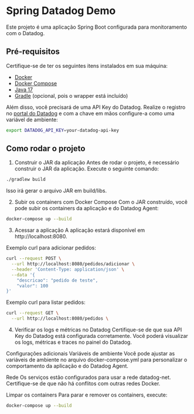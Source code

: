 # Spring Datadog Demo

Este projeto é uma aplicação Spring Boot configurada para monitoramento com o Datadog.

## Pré-requisitos

Certifique-se de ter os seguintes itens instalados em sua máquina:

- [Docker](https://www.docker.com/)
- [Docker Compose](https://docs.docker.com/compose/)
- [Java 17](https://adoptium.net/temurin/releases/)
- [Gradle](https://gradle.org/) (opcional, pois o wrapper está incluído)

Além disso, você precisará de uma API Key do Datadog. Realize o registro no [portal do Datadog](https://www.datadoghq.com/) e com a chave em mãos configure-a como uma variável de ambiente:

```bash
export DATADOG_API_KEY=your-datadog-api-key
```

## Como rodar o projeto

1. Construir o JAR da aplicação
Antes de rodar o projeto, é necessário construir o JAR da aplicação. Execute o seguinte comando:

```bash
./gradlew build
```

Isso irá gerar o arquivo JAR em build/libs.

2. Subir os containers com Docker Compose
Com o JAR construído, você pode subir os containers da aplicação e do Datadog Agent:

```bash
docker-compose up --build
```

3. Acessar a aplicação
A aplicação estará disponível em http://localhost:8080.

Exemplo curl para adicionar pedidos:

```bash
curl --request POST \
  --url http://localhost:8080/pedidos/adicionar \
  --header 'Content-Type: application/json' \
  --data '{
	"descricao": "pedido de teste",
	"valor": 100
}'
```

Exemplo curl para listar pedidos:
```bash
curl --request GET \
  --url http://localhost:8080/pedidos \
```

4. Verificar os logs e métricas no Datadog
Certifique-se de que sua API Key do Datadog está configurada corretamente. Você poderá visualizar os logs, métricas e traces no painel do Datadog.

Configurações adicionais
Variáveis de ambiente
Você pode ajustar as variáveis de ambiente no arquivo docker-compose.yml para personalizar o comportamento da aplicação e do Datadog Agent.

Rede
Os serviços estão configurados para usar a rede datadog-net. Certifique-se de que não há conflitos com outras redes Docker.

Limpar os containers
Para parar e remover os containers, execute:

```bash
docker-compose up --build
```
